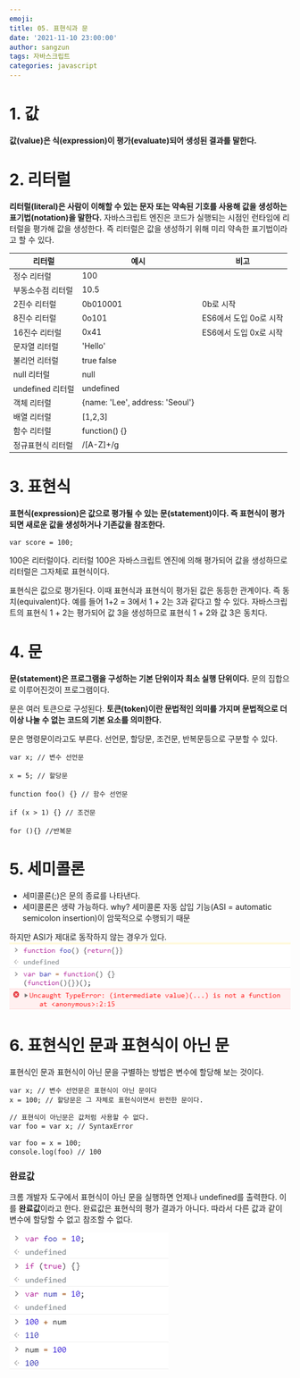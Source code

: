 ```yaml
---
emoji: 
title: 05. 표현식과 문
date: '2021-11-10 23:00:00'
author: sangzun
tags: 자바스크립트
categories: javascript
---
```


# 1. 값
**값(value)은 식(expression)이 평가(evaluate)되어 생성된 결과를 말한다.**

# 2. 리터럴

**리터럴(literal)은  사람이 이해할 수 있는 문자 또는 약속된 기호를 사용해 값을 생성하는 표기법(notation)을 말한다.**
자바스크립트 엔진은 코드가 실행되는 시점인 런타임에 리터럴을 평가해 값을 생성한다. 즉 리터럴은 값을 생성하기 위해 미리 약속한 표기법이라고 할 수 있다.

|리터럴|예시|비고|
|------|---|---|
|정수 리터럴|100||
|부동소수점 리터럴|10.5||
|2진수 리터럴|0b010001|0b로 시작|
|8진수 리터럴|0o101|ES6에서 도입 0o로 시작|
|16진수 리터럴|0x41|ES6에서 도입 0x로 시작|
|문자열 리터럴|'Hello'||
|불리언 리터럴|true false||
|null 리터럴|null||
|undefined 리터럴|undefined||
|객체 리터럴|{name: 'Lee', address: 'Seoul'}||
|배열 리터럴|[1,2,3]||
|함수 리터럴|function() {}||
|정규표현식 리터럴|/[A-Z]+/g||

# 3. 표현식
**표현식(expression)은 값으로 평가될 수 있는 문(statement)이다. 즉 표현식이 평가되면 새로운 값을 생성하거나 기존값을 참조한다.**

```
var score = 100;
```
100은 리터럴이다. 리터럴 100은 자바스크립트 엔진에 의해 평가되어 값을 생성하므로 리터럴은 그자체로 표현식이다.

표현식은 값으로 평가된다. 이때 표현식과 표현식이 평가된 값은 동등한 관계이다. 즉 동치(equivalent)다. 예를 들어 1+2 = 3에서 1 + 2는 3과 같다고 할 수 있다.
자바스크립트의 표현식 1 + 2는 평가되어 값 3을 생성하므로 표현식 1 + 2와 값 3은 동치다.

# 4. 문

**문(statement)은 프로그램을 구성하는 기본 단위이자 최소 실행 단위이다.** 문의 집합으로 이루어진것이 프로그램이다.

문은 여러 토큰으로 구성된다. **토큰(token)이란 문법적인 의미를 가지며 문법적으로 더 이상 나눌 수 없는 코드의 기본 요소를 의미한다.**

문은 명령문이라고도 부른다. 선언문, 할당문, 조건문, 반복문등으로 구분할 수 있다.

```
var x; // 변수 선언문

x = 5; // 할당문

function foo() {} // 함수 선언문

if (x > 1) {} // 조건문

for (){} //반복문
```

# 5. 세미콜론
- 세미콜론(;)은 문의 종료를 나타낸다.
- 세미콜론은 생략 가능하다. why? 세미콜론 자동 삽입 기능(ASI = automatic semicolon insertion)이 암묵적으로 수행되기 때문

하지만 ASI가 제대로 동작하지 않는 경우가 있다.
![ASI](/ASI.png)
# 6. 표현식인 문과 표현식이 아닌 문

표현식인 문과 표현식이 아닌 문을 구별하는 방법은 변수에 할당해 보는 것이다.

```
var x; // 변수 선언문은 표현식이 아닌 문이다
x = 100; // 할당문은 그 자체로 표현식이면서 완전한 문이다.
```

```
// 표현식이 아닌문은 값처럼 사용할 수 없다.
var foo = var x; // SyntaxError
```

```
var foo = x = 100;
console.log(foo) // 100
```

### 완료값
크롬 개발자 도구에서 표현식이 아닌 문을 실행하면 언제나 undefined를 출력한다. 이를 **완료값**이라고 한다. 완료값은 표현식의 평가 결과가 아니다. 따라서 다른 값과 같이 변수에 할당할 수 없고 참조할 수 없다.

![완료값](/completevalue.png)

